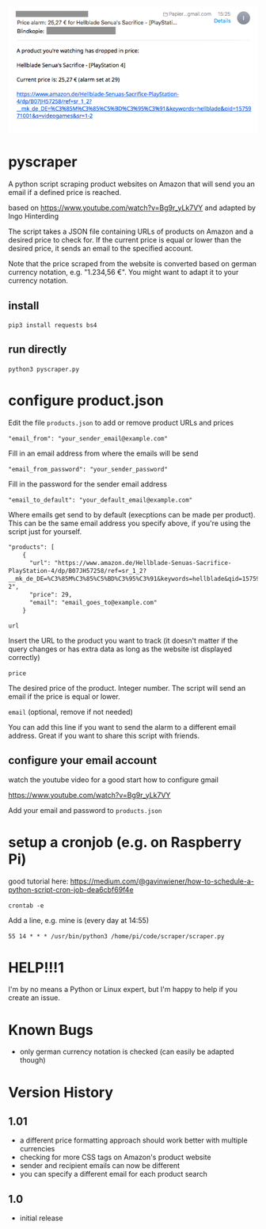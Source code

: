 ![alt text](https://github.com/Esshahn/pyscraper/blob/master/email-screenshot.png "E-Mail")


# pyscraper
A python script scraping product websites on Amazon that will send you an email if a defined price is reached.

based on https://www.youtube.com/watch?v=Bg9r_yLk7VY
and adapted by Ingo Hinterding


The script takes a JSON file containing URLs of products on Amazon and a desired price to check for. If the current price is equal or lower than the desired price, it sends an email to the specified account.

Note that the price scraped from the website is converted based on german currency notation, e.g. "1.234,56 €". 
You might want to adapt it to your currency notation.

## install
`pip3 install requests bs4`

## run directly
`python3 pyscraper.py`

# configure product.json
Edit the file `products.json` to add or remove product URLs and prices

`"email_from": "your_sender_email@example.com"`

Fill in an email address from where the emails will be send

`"email_from_password": "your_sender_password"`

Fill in the password for the sender email address

`"email_to_default": "your_default_email@example.com"`

Where emails get send to by default (execptions can be made per product). This can be the same email address you specify above, if you're using the script just for yourself.

```
"products": [
    {
      "url": "https://www.amazon.de/Hellblade-Senuas-Sacrifice-PlayStation-4/dp/B07JH57258/ref=sr_1_2?__mk_de_DE=%C3%85M%C3%85%C5%BD%C3%95%C3%91&keywords=hellblade&qid=1575971001&s=videogames&sr=1-2",
      "price": 29,
      "email": "email_goes_to@example.com"
    }
```

`url` 

Insert the URL to the product you want to track (it doesn't matter if the query changes or has extra data as long as the website ist displayed correctly)

`price`

The desired price of the product. Integer number. The script will send an email if the price is equal or lower.

`email` (optional, remove if not needed)

You can add this line if you want to send the alarm to a different email address. Great if you want to share this script with friends.


## configure your email account
watch the youtube video for a good start how to configure gmail

https://www.youtube.com/watch?v=Bg9r_yLk7VY

Add your email and password to `products.json`


# setup a cronjob (e.g. on Raspberry Pi)
good tutorial here: https://medium.com/@gavinwiener/how-to-schedule-a-python-script-cron-job-dea6cbf69f4e

`crontab -e`

Add a line, e.g. mine is (every day at 14:55)

`55 14 * * * /usr/bin/python3 /home/pi/code/scraper/scraper.py`


# HELP!!!1
I'm by no means a Python or Linux expert, but I'm happy to help if you create an issue.


# Known Bugs

- only german currency notation is checked (can easily be adapted though)


# Version History

## 1.01

- a different price formatting approach should work better with multiple currencies
- checking for more CSS tags on Amazon's product website
- sender and recipient emails can now be different
- you can specify a different email for each product search

## 1.0

- initial release

